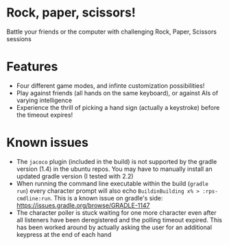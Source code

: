 Rock, paper, scissors!
===================

Battle your friends or the computer with challenging Rock, Paper, Scissors sessions

# Features

- Four different game modes, and infinte customization possibilities!
- Play against friends (all hands on the same keyboard), or against AIs of varying intelligence
- Experience the thrill of picking a hand sign (actually a keystroke) before the timeout expires!

# Known issues

- The `jacoco` plugin (included in the build) is not supported by the gradle version (1.4) in the ubuntu repos. You may have to manually install an updated gradle version (I tested with 2.2)
- When running the command line executable within the build (`gradle run`) every character prompt will also echo `BuildinBuilding x% > :rps-cmdline:run`. This is a known issue on gradle's side: https://issues.gradle.org/browse/GRADLE-1147
- The character poller is stuck waiting for one more character even after all listeners have been deregistered and the polling timeout expired. This has been worked around by actually asking the user for an additional keypress at the end of each hand

